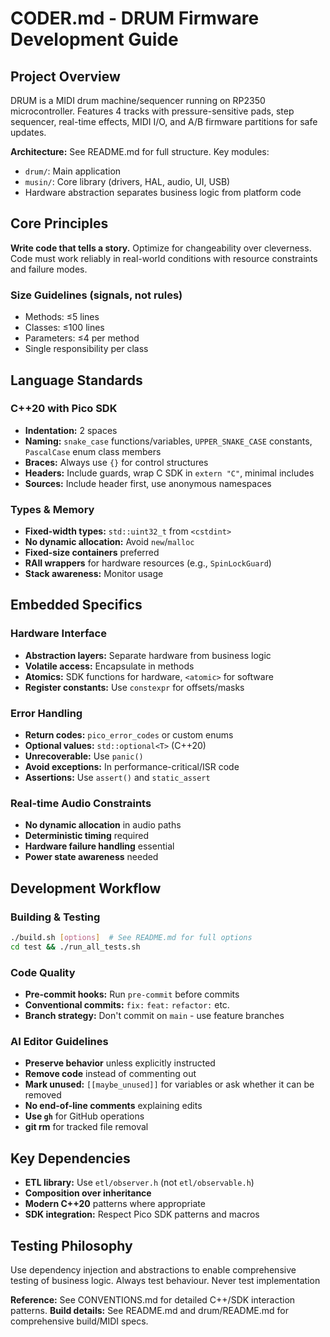 # CODER.md - DRUM Firmware Development Guide

## Project Overview
DRUM is a MIDI drum machine/sequencer running on RP2350 microcontroller. Features 4 tracks with pressure-sensitive pads, step sequencer, real-time effects, MIDI I/O, and A/B firmware partitions for safe updates.

**Architecture:** See README.md for full structure. Key modules:
- `drum/`: Main application 
- `musin/`: Core library (drivers, HAL, audio, UI, USB)
- Hardware abstraction separates business logic from platform code

## Core Principles
**Write code that tells a story.** Optimize for changeability over cleverness. Code must work reliably in real-world conditions with resource constraints and failure modes.

### Size Guidelines (signals, not rules)
- Methods: ≤5 lines
- Classes: ≤100 lines  
- Parameters: ≤4 per method
- Single responsibility per class

## Language Standards

### C++20 with Pico SDK
- **Indentation:** 2 spaces
- **Naming:** `snake_case` functions/variables, `UPPER_SNAKE_CASE` constants, `PascalCase` enum class members
- **Braces:** Always use `{}` for control structures
- **Headers:** Include guards, wrap C SDK in `extern "C"`, minimal includes
- **Sources:** Include header first, use anonymous namespaces

### Types & Memory
- **Fixed-width types:** `std::uint32_t` from `<cstdint>`
- **No dynamic allocation:** Avoid `new`/`malloc`
- **Fixed-size containers** preferred
- **RAII wrappers** for hardware resources (e.g., `SpinLockGuard`)
- **Stack awareness:** Monitor usage

## Embedded Specifics

### Hardware Interface
- **Abstraction layers:** Separate hardware from business logic
- **Volatile access:** Encapsulate in methods
- **Atomics:** SDK functions for hardware, `<atomic>` for software
- **Register constants:** Use `constexpr` for offsets/masks

### Error Handling
- **Return codes:** `pico_error_codes` or custom enums
- **Optional values:** `std::optional<T>` (C++20)
- **Unrecoverable:** Use `panic()`
- **Avoid exceptions:** In performance-critical/ISR code
- **Assertions:** Use `assert()` and `static_assert`

### Real-time Audio Constraints
- **No dynamic allocation** in audio paths
- **Deterministic timing** required
- **Hardware failure handling** essential
- **Power state awareness** needed

## Development Workflow

### Building & Testing
```bash
./build.sh [options]  # See README.md for full options
cd test && ./run_all_tests.sh
```

### Code Quality
- **Pre-commit hooks:** Run `pre-commit` before commits
- **Conventional commits:** `fix:` `feat:` `refactor:` etc.
- **Branch strategy:** Don't commit on `main` - use feature branches

### AI Editor Guidelines
- **Preserve behavior** unless explicitly instructed
- **Remove code** instead of commenting out
- **Mark unused:** `[[maybe_unused]]` for variables or ask whether it can be removed
- **No end-of-line comments** explaining edits
- **Use `gh`** for GitHub operations
- **git rm** for tracked file removal

## Key Dependencies
- **ETL library:** Use `etl/observer.h` (not `etl/observable.h`)
- **Composition over inheritance**
- **Modern C++20** patterns where appropriate
- **SDK integration:** Respect Pico SDK patterns and macros

## Testing Philosophy
Use dependency injection and abstractions to enable comprehensive testing of business logic.
Always test behaviour. Never test implementation

**Reference:** See CONVENTIONS.md for detailed C++/SDK interaction patterns.
**Build details:** See README.md and drum/README.md for comprehensive build/MIDI specs.
